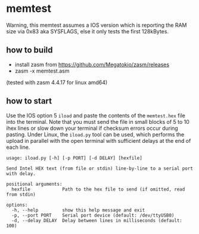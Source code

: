 # memtest

Warning, this memtest assumes a IOS version which is reporting the RAM size via 0x83 aka SYSFLAGS, else it only tests the first 128kBytes.

## how to build

* install zasm from https://github.com/Megatokio/zasm/releases
* zasm -x memtest.asm

(tested with zasm 4.4.17 for linux amd64)

## how to start

Use the IOS option 5 `iload` and paste the contents of the `memtest.hex` file into the terminal.
Note that you must send the file in small blocks of 5 to 10 ihex lines or slow down your terminal if checksum errors occur during pasting.
Under Linux, the `iload.py` tool can be used, which performs the upload in parallel with the open terminal with sufficient delays at the end of each line.

```
usage: iload.py [-h] [-p PORT] [-d DELAY] [hexfile]

Send Intel HEX text (from file or stdin) line-by-line to a serial port with delay.

positional arguments:
  hexfile            Path to the hex file to send (if omitted, read from stdin)

options:
  -h, --help         show this help message and exit
  -p, --port PORT    Serial port device (default: /dev/ttyUSB0)
  -d, --delay DELAY  Delay between lines in milliseconds (default: 100)
```

